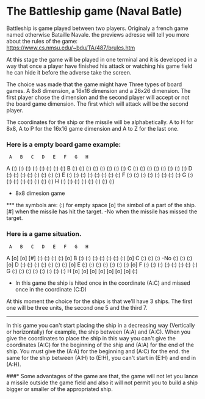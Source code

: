 # The Battleship game (Naval Batle)

Battleship is game played between two players. Originaly a french game named otherwise Bataille Navale.
the previews adresse will tell you more about the rules of the game: https://www.cs.nmsu.edu/~bdu/TA/487/brules.htm

At this stage the game will be played in one terminal and it is developed in a way that once a player have finished his attack or watching his game field he can hide it before the adverse take the screen.

The choice was made that the game might have Three types of board games. A 8x8 dimension, a 16x16 dimension and a 26x26 dimension. The first player chose the dimension and the second player will accept or not the board game dimension. The first which will attack will be the second player.

The coordinates for the ship or the missile will be alphabetically. A to H for 8x8, A to P for the 16x16 game dimension and A to Z for the last one.

### Here is a empty board game example:

     A   B   C   D   E   F   G   H
  A (:) (:) (:) (:) (:) (:) (:) (:)
  B (:) (:) (:) (:) (:) (:) (:) (:)
  C (:) (:) (:) (:) (:) (:) (:) (:)
  D (:) (:) (:) (:) (:) (:) (:) (:)
  E (:) (:) (:) (:) (:) (:) (:) (:)
  F (:) (:) (:) (:) (:) (:) (:) (:)
  G (:) (:) (:) (:) (:) (:) (:) (:)
  H (:) (:) (:) (:) (:) (:) (:) (:)

  * 8x8 dimesion game

*** the symbols are: (:) for empty space
                    [o] the simbol of a part of the ship.
                    [#] when the missile has hit the target.
                    -No when the missile has missed the target.

### Here is a game situation.

     A   B   C   D   E   F   G   H
  A [o] [o] [#] (:) (:) (:) (:) [o]
  B (:) (:) (:) (:) (:) (:) (:) [o]
  C (:) (:) (:) -No (:) (:) (:) [o]
  D (:) (:) (:) (:) (:) (:) (:) [o]
  E (:) (:) (:) (:) (:) (:) (:) [o]
  F (:) (:) (:) (:) (:) (:) (:) (:)
  G (:) (:) (:) (:) (:) (:) (:) (:)
  H [o] [o] [o] [o] [o] [o] [o] (:)

* In this game the ship is hited once in the coordinate (A:C) and missed once in the coordinate (C:D)

At this moment the choice for the ships is that we'll have 3 ships. The first one will be three units, the second one 5 and the third 7.

--------------------------------------------------------------------

In this game you can't start placing the ship in a decreasing way (Vertically or horizontally) for example, the ship between (A:A) and (A:C). When you give the coordinates to place the ship in this way you can't give the coordinates (A:C) for the beginning of the ship and (A:A) for the end of the ship. You must give the (A:A) for the beginning and (A:C) for the end. the same for the ship between (A:H) to (E:H), you can't start in (E:H) and end in (A:H).

###* Some advantages of the game are that, the game will not let you lance a missile outside the game field and also it will not permit you to build a ship bigger or smaller of the appropriated ship.